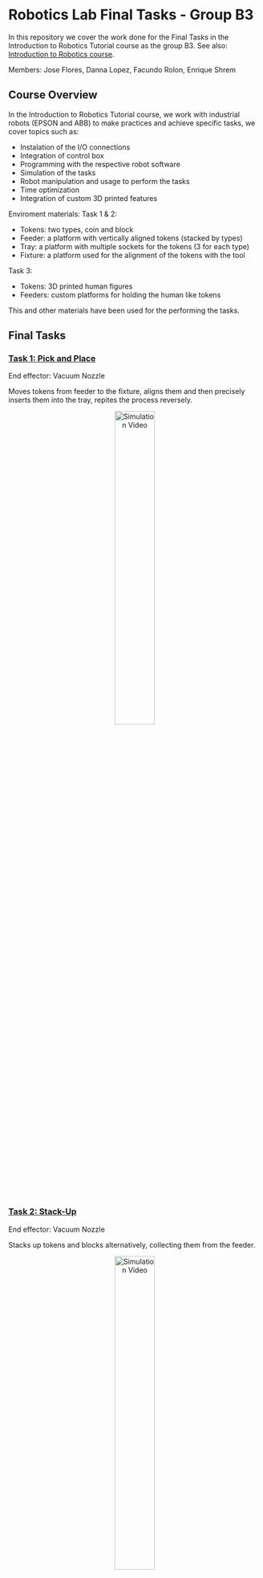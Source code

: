 # Robotics Lab Final Tasks - Group B3
In this repository we cover the work done for the Final Tasks in the Introduction to Robotics Tutorial course as the group B3. See also: [Introduction to Robotics course](https://github.com/EnriqueShrem/B3-Robotics).

Members: Jose Flores, Danna Lopez, Facundo Rolon, Enrique Shrem

## Course Overview
In the Introduction to Robotics Tutorial course, we work with industrial robots (EPSON and ABB) to make practices and achieve specific tasks, we cover topics such as:
- Instalation of the I/O connections
- Integration of control box
- Programming with the respective robot software
- Simulation of the tasks
- Robot manipulation and usage to perform the tasks
- Time optimization
- Integration of custom 3D printed features

Enviroment materials:
Task 1 & 2:
- Tokens: two types, coin and block
- Feeder: a platform with vertically aligned tokens (stacked by types)
- Tray: a platform with multiple sockets for the tokens (3 for each type)
- Fixture: a platform used for the alignment of the tokens with the tool
  
Task 3:
- Tokens: 3D printed human figures
- Feeders: custom platforms for holding the human like tokens

This and other materials have been used for the performing the tasks.

## Final Tasks
### [Task 1: Pick and Place](Task%201%3A%20Pick%20and%20Place.md)
End effector: Vacuum Nozzle

Moves tokens from feeder to the fixture, aligns them and then precisely inserts them into the tray, repites the process reversely.
<p align="center">
<a  href="https://youtu.be/L9NZz7nbw-M" target="_blank">
    <img src="https://img.youtube.com/vi/L9NZz7nbw-M/0.jpg" alt="Simulation Video" style="width:40%; max-width:600px, height:30%;">
</a>
</p>

### [Task 2: Stack-Up](Task%202%3A%20Stack-Up.md)
End effector: Vacuum Nozzle

Stacks up tokens and blocks alternatively, collecting them from the feeder.
<p align="center">
<a  href="https://youtu.be/7zq75P6Hq2w" target="_blank">
    <img src="https://img.youtube.com/vi/7zq75P6Hq2w/0.jpg" alt="Simulation Video" style="width:40%; max-width:600px, height:30%;">
</a>
</p>

### [Task 3: Push Alignment and Button-Based Stacking](Task%203%3A%20Push%20Alignment%20and%20Button-Based%20Stacking.md) (Open-Ended Integration Task)

End effector: Pneumatic Gripper (Custom Gripper Fixtures)

Moves tokens from feeders to a determined position and aligns them by pushing against the next, then enables a counter button to define the number of tokens to be stacked and a play button to start the stacking, once tokens stacked returns to alignment position and renables the counter button. 


## Features
### [Control Box |🔴🟠🟢🔵⚪🚨| & I/O Connections 🔌📍](IO%20Connections.md)
### [HMI Design](HMI%20Design.md) (Task 3)
### [CAD Designs](Assets/CAD%20Files)


